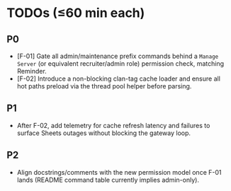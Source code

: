 # TODOs (≤60 min each)

## P0
- [F-01] Gate all admin/maintenance prefix commands behind a `Manage Server` (or equivalent recruiter/admin role) permission check, matching Reminder.
- [F-02] Introduce a non-blocking clan-tag cache loader and ensure all hot paths preload via the thread pool helper before parsing.

## P1
- After F-02, add telemetry for cache refresh latency and failures to surface Sheets outages without blocking the gateway loop.

## P2
- Align docstrings/comments with the new permission model once F-01 lands (README command table currently implies admin-only).
